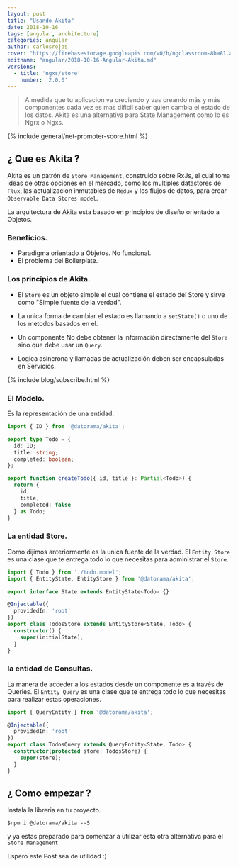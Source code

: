 ```yaml
---
layout: post
title: "Usando Akita"
date: 2018-10-16
tags: [angular, architecture]
categories: angular
author: carlosrojas
cover: "https://firebasestorage.googleapis.com/v0/b/ngclassroom-8ba81.appspot.com/o/posts%2F2018-10-16-Angular-Akita%2FCoverAkita.png?alt=media&token=fec80453-f1ea-4b0d-9f91-641ea539f921"
editname: "angular/2018-10-16-Angular-Akita.md"
versions:
  - title: 'ngxs/store'
    number: '2.0.0'
---
```

> A medida que tu aplicacion va creciendo y vas creando más y más componentes cada vez es mas dificil saber quien cambia el estado de los datos. Akita es una alternativa para State Management como lo es Ngrx o Ngxs.

<amp-img width="1024" height="512" layout="responsive" src="https://firebasestorage.googleapis.com/v0/b/ngclassroom-8ba81.appspot.com/o/posts%2F2018-10-16-Angular-Akita%2FCoverAkita.png?alt=media&token=fec80453-f1ea-4b0d-9f91-641ea539f921"></amp-img> 

{% include general/net-promoter-score.html %} 

## ¿ Que es Akita ?

Akita es un patrón de `Store Management`, construido sobre RxJs, el cual toma ideas de otras opciones en el mercado, como los multiples datastores de `Flux`, las actualizacion inmutables de `Redux` y los flujos de datos, para crear `Observable Data Stores model`.

La arquitectura de Akita esta basado en principios de diseño orientado a Objetos.

<amp-img width="1024" height="512" layout="responsive" src="https://firebasestorage.googleapis.com/v0/b/ngclassroom-8ba81.appspot.com/o/posts%2F2018-10-16-Angular-Akita%2Fakita_Architecture.png?alt=media&token=72ef228f-636c-4593-87e1-c6b68571a57b"></amp-img>


### Beneficios.

- Paradigma orientado a Objetos. No funcional.
- El problema del Boilerplate.

### Los principios de Akita.

- El `Store` es un objeto simple el cual contiene el estado del Store y sirve como "Simple fuente de la verdad".

- La unica forma de cambiar el estado es llamando a `setState()` o uno de los metodos basados en el.

- Un componente No debe obtener la información directamente del `Store` sino que debe usar un `Query`.

- Logica asincrona y llamadas de actualización deben ser encapsuladas en Servicios.


{% include blog/subscribe.html %}

### El Modelo.

Es la representación de una entidad.

```ts
import { ID } from '@datorama/akita';

export type Todo = {
  id: ID;
  title: string;
  completed: boolean;
};

export function createTodo({ id, title }: Partial<Todo>) {
  return {
    id,
    title,
    completed: false
  } as Todo;
}
```

### La entidad Store.

Como dijimos anteriormente es la unica fuente de la verdad. El `Entity Store` es una clase que te entrega todo lo que necesitas para administrar el `Store`.

```ts
import { Todo } from './todo.model';
import { EntityState, EntityStore } from '@datorama/akita';

export interface State extends EntityState<Todo> {}

@Injectable({
  providedIn: 'root'
})
export class TodosStore extends EntityStore<State, Todo> {
  constructor() {
    super(initialState);
  }
}
```

### la entidad de Consultas.

La manera de acceder a los estados desde un componente es a través de Queries. El `Entity Query` es una clase que te entrega todo lo que necesitas para realizar estas operaciones.

```ts
import { QueryEntity } from '@datorama/akita';

@Injectable({
  providedIn: 'root'
})
export class TodosQuery extends QueryEntity<State, Todo> {
  constructor(protected store: TodosStore) {
    super(store);
  }
}
```

## ¿ Como empezar ?

Instala la libreria en tu proyecto.

```
$npm i @datorama/akita --S
```

y ya estas preparado para comenzar a utilizar esta otra alternativa para el `Store Management`

Espero este Post sea de utilidad :)